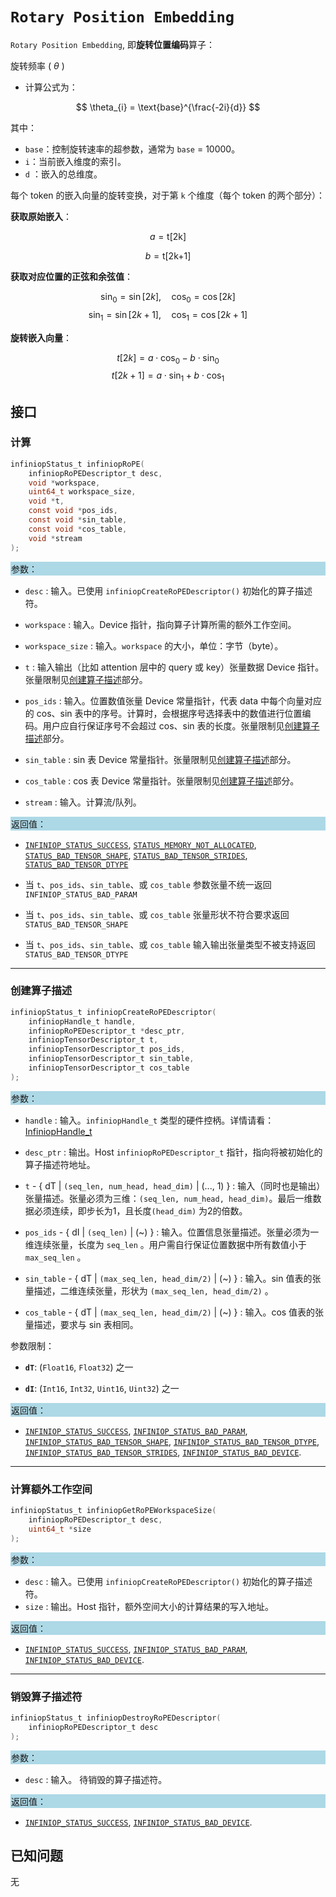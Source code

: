 ﻿
# `Rotary Position Embedding`

`Rotary Position Embedding`, 即**旋转位置编码**算子：

旋转频率 ( $\theta$ )  

- 计算公式为：

$$
\theta_{i} = \text{base}^{\frac{-2i}{d}}
$$

  其中：

- `base`：控制旋转速率的超参数，通常为 `base` = 10000。
- `i`：当前嵌入维度的索引。
- `d` ：嵌入的总维度。
  
每个 token 的嵌入向量的旋转变换，对于第 `k` 个维度（每个 token 的两个部分）：

**获取原始嵌入**：

  $$
  a = \text{t[2k]}
  $$
  
  $$
  b = \text{t[2k+1]}
  $$

**获取对应位置的正弦和余弦值**：

  $$
  \sin_0 = \sin[2k], \quad \cos_0 = \cos[2k]
  $$
  $$
  \sin_1 = \sin[2k + 1], \quad \cos_1 = \cos[2k + 1]
  $$

**旋转嵌入向量**：

  $$
  t[2k] = a \cdot \cos_0 - b \cdot \sin_0
  $$
  $$
  t[2k+1] = a \cdot \sin_1 + b \cdot \cos_1
  $$

## 接口

### 计算

```c
infiniopStatus_t infiniopRoPE(
    infiniopRoPEDescriptor_t desc,
    void *workspace,
    uint64_t workspace_size,
    void *t,
    const void *pos_ids,
    const void *sin_table,
    const void *cos_table,
    void *stream
);
```

<div style="background-color: lightblue; padding: 1px;"> 参数： </div>

- `desc`
  : 输入。已使用 `infiniopCreateRoPEDescriptor()` 初始化的算子描述符。
- `workspace`
  : 输入。Device 指针，指向算子计算所需的额外工作空间。
- `workspace_size`
  : 输入。`workspace` 的大小，单位：字节（byte）。
- `t`
  : 输入输出（比如 attention 层中的 query 或 key）张量数据 Device 指针。张量限制见[创建算子描述](#创建算子描述)部分。
- `pos_ids`
  : 输入。位置数值张量 Device 常量指针，代表 data 中每个向量对应的 cos、sin 表中的序号。计算时，会根据序号选择表中的数值进行位置编码。用户应自行保证序号不会超过 cos、sin 表的长度。张量限制见[创建算子描述](#创建算子描述)部分。
- `sin_table`
  : sin 表 Device 常量指针。张量限制见[创建算子描述](#创建算子描述)部分。
- `cos_table`
  : cos 表 Device 常量指针。张量限制见[创建算子描述](#创建算子描述)部分。

- `stream`
  : 输入。计算流/队列。

<div style="background-color: lightblue; padding: 1px;">  返回值：</div>

- [`INFINIOP_STATUS_SUCCESS`](), [`STATUS_MEMORY_NOT_ALLOCATED`](), [`STATUS_BAD_TENSOR_SHAPE`](), [`STATUS_BAD_TENSOR_STRIDES`](), [`STATUS_BAD_TENSOR_DTYPE`]()

- 当 `t`、`pos_ids`、`sin_table`、或 `cos_table` 参数张量不统一返回 `INFINIOP_STATUS_BAD_PARAM`
- 当 `t`、`pos_ids`、`sin_table`、或 `cos_table` 张量形状不符合要求返回 `STATUS_BAD_TENSOR_SHAPE`
- 当 `t`、`pos_ids`、`sin_table`、或 `cos_table` 输入输出张量类型不被支持返回 `STATUS_BAD_TENSOR_DTYPE`

---

### 创建算子描述

```c
infiniopStatus_t infiniopCreateRoPEDescriptor(
    infiniopHandle_t handle,
    infiniopRoPEDescriptor_t *desc_ptr,
    infiniopTensorDescriptor_t t,
    infiniopTensorDescriptor_t pos_ids,
    infiniopTensorDescriptor_t sin_table,
    infiniopTensorDescriptor_t cos_table
);
```

<div style="background-color: lightblue; padding: 1px;"> 参数：</div>

- `handle`
 : 输入。`infiniopHandle_t` 类型的硬件控柄。详情请看：[InfiniopHandle_t]()
- `desc_ptr`
  : 输出。Host `infiniopRoPEDescriptor_t` 指针，指向将被初始化的算子描述符地址。
- `t` - { dT | `(seq_len, num_head, head_dim)` | (..., 1) }
  : 输入（同时也是输出）张量描述。张量必须为三维：`(seq_len, num_head, head_dim)`。最后一维数据必须连续，即步长为1，且长度`(head_dim)` 为2的倍数。
- `pos_ids` - { dI | `(seq_len)` | (~) }
  : 输入。位置信息张量描述。张量必须为一维连续张量，长度为 `seq_len` 。用户需自行保证位置数据中所有数值小于 `max_seq_len` 。
- `sin_table` - { dT | `(max_seq_len, head_dim/2)` | (~) }
  : 输入。sin 值表的张量描述，二维连续张量，形状为 `(max_seq_len, head_dim/2)` 。

- `cos_table` - { dT | `(max_seq_len, head_dim/2)` | (~) }
  : 输入。cos 值表的张量描述，要求与 sin 表相同。

参数限制：

- **`dT`**:  (`Float16`, `Float32`) 之一

- **`dI`**: (`Int16`, `Int32`, `Uint16`, `Uint32`) 之一

<div style="background-color: lightblue; padding: 1px;"> 返回值：</div>

- [`INFINIOP_STATUS_SUCCESS`](), [`INFINIOP_STATUS_BAD_PARAM`](),  [`INFINIOP_STATUS_BAD_TENSOR_SHAPE`](), [`INFINIOP_STATUS_BAD_TENSOR_DTYPE`](), [`INFINIOP_STATUS_BAD_TENSOR_STRIDES`](), [`INFINIOP_STATUS_BAD_DEVICE`]().

---

### 计算额外工作空间

```c
infiniopStatus_t infiniopGetRoPEWorkspaceSize(
    infiniopRoPEDescriptor_t desc,
    uint64_t *size
);
```

<div style="background-color: lightblue; padding: 1px;"> 参数：</div>

- `desc`
  : 输入。已使用 `infiniopCreateRoPEDescriptor()` 初始化的算子描述符。
- `size`
  : 输出。Host 指针，额外空间大小的计算结果的写入地址。

<div style="background-color: lightblue; padding: 1px;"> 返回值：</div>

- [`INFINIOP_STATUS_SUCCESS`](), [`INFINIOP_STATUS_BAD_PARAM`](), [`INFINIOP_STATUS_BAD_DEVICE`]().

---

### 销毁算子描述符

```c
infiniopStatus_t infiniopDestroyRoPEDescriptor(
    infiniopRoPEDescriptor_t desc
);
```

<div style="background-color: lightblue; padding: 1px;"> 参数： </div>

- `desc`
  : 输入。 待销毁的算子描述符。

<div style="background-color: lightblue; padding: 1px;"> 返回值： </div>

- [`INFINIOP_STATUS_SUCCESS`](), [`INFINIOP_STATUS_BAD_DEVICE`]().

## 已知问题

无
